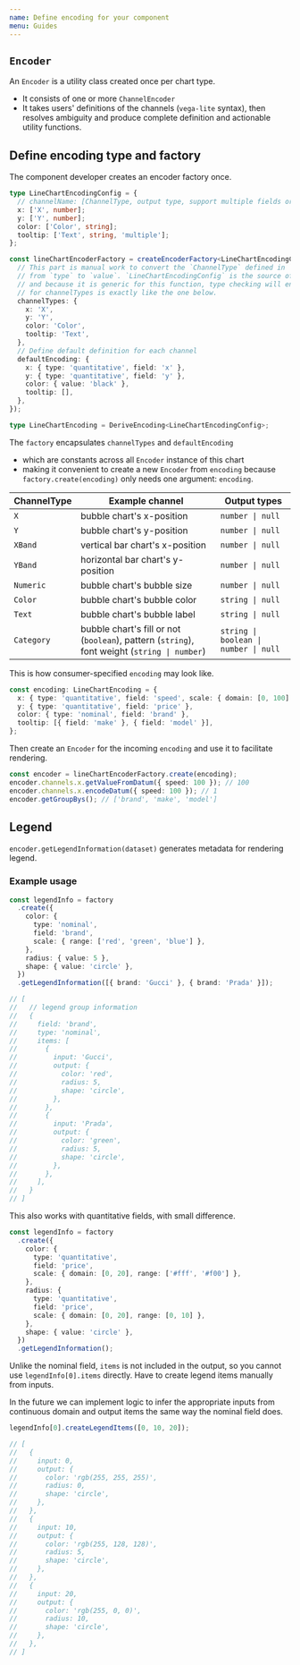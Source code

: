 ```yaml
---
name: Define encoding for your component
menu: Guides
---
```


## `Encoder`

An `Encoder` is a utility class created once per chart type.

- It consists of one or more `ChannelEncoder`
- It takes users' definitions of the channels (`vega-lite` syntax), then resolves ambiguity and
  produce complete definition and actionable utility functions.

## Define encoding type and factory

The component developer creates an encoder factory once.

```ts
type LineChartEncodingConfig = {
  // channelName: [ChannelType, output type, support multiple fields or not]
  x: ['X', number];
  y: ['Y', number];
  color: ['Color', string];
  tooltip: ['Text', string, 'multiple'];
};

const lineChartEncoderFactory = createEncoderFactory<LineChartEncodingConfig>({
  // This part is manual work to convert the `ChannelType` defined in `LineChartEncodingConfig` above
  // from `type` to `value`. `LineChartEncodingConfig` is the source of truth
  // and because it is generic for this function, type checking will ensure the only compatible value
  // for channelTypes is exactly like the one below.
  channelTypes: {
    x: 'X',
    y: 'Y',
    color: 'Color',
    tooltip: 'Text',
  },
  // Define default definition for each channel
  defaultEncoding: {
    x: { type: 'quantitative', field: 'x' },
    y: { type: 'quantitative', field: 'y' },
    color: { value: 'black' },
    tooltip: [],
  },
});

type LineChartEncoding = DeriveEncoding<LineChartEncodingConfig>;
```

The `factory` encapsulates `channelTypes` and `defaultEncoding`

- which are constants across all `Encoder` instance of this chart
- making it convenient to create a new `Encoder` from `encoding` because `factory.create(encoding)`
  only needs one argument: `encoding`.

| ChannelType | Example channel                                                                              | Output types                          |
| ----------- | -------------------------------------------------------------------------------------------- | ------------------------------------- |
| `X`         | bubble chart's x-position                                                                    | `number \| null`                      |
| `Y`         | bubble chart's y-position                                                                    | `number \| null`                      |
| `XBand`     | vertical bar chart's x-position                                                              | `number \| null`                      |
| `YBand`     | horizontal bar chart's y-position                                                            | `number \| null`                      |
| `Numeric`   | bubble chart's bubble size                                                                   | `number \| null`                      |
| `Color`     | bubble chart's bubble color                                                                  | `string \| null`                      |
| `Text`      | bubble chart's bubble label                                                                  | `string \| null`                      |
| `Category`  | bubble chart's fill or not (`boolean`), pattern (`string`), font weight (`string \| number`) | `string \| boolean \| number \| null` |

This is how consumer-specified `encoding` may look like.

```ts
const encoding: LineChartEncoding = {
  x: { type: 'quantitative', field: 'speed', scale: { domain: [0, 100] } },
  y: { type: 'quantitative', field: 'price' },
  color: { type: 'nominal', field: 'brand' },
  tooltip: [{ field: 'make' }, { field: 'model' }],
};
```

Then create an `Encoder` for the incoming `encoding` and use it to facilitate rendering.

```ts
const encoder = lineChartEncoderFactory.create(encoding);
encoder.channels.x.getValueFromDatum({ speed: 100 }); // 100
encoder.channels.x.encodeDatum({ speed: 100 }); // 1
encoder.getGroupBys(); // ['brand', 'make', 'model']
```

## Legend

`encoder.getLegendInformation(dataset)` generates metadata for rendering legend.

### Example usage

```ts
const legendInfo = factory
  .create({
    color: {
      type: 'nominal',
      field: 'brand',
      scale: { range: ['red', 'green', 'blue'] },
    },
    radius: { value: 5 },
    shape: { value: 'circle' },
  })
  .getLegendInformation([{ brand: 'Gucci' }, { brand: 'Prada' }]);

// [
//   // legend group information
//   {
//     field: 'brand',
//     type: 'nominal',
//     items: [
//       {
//         input: 'Gucci',
//         output: {
//           color: 'red',
//           radius: 5,
//           shape: 'circle',
//         },
//       },
//       {
//         input: 'Prada',
//         output: {
//           color: 'green',
//           radius: 5,
//           shape: 'circle',
//         },
//       },
//     ],
//   }
// ]
```

This also works with quantitative fields, with small difference.

```ts
const legendInfo = factory
  .create({
    color: {
      type: 'quantitative',
      field: 'price',
      scale: { domain: [0, 20], range: ['#fff', '#f00'] },
    },
    radius: {
      type: 'quantitative',
      field: 'price',
      scale: { domain: [0, 20], range: [0, 10] },
    },
    shape: { value: 'circle' },
  })
  .getLegendInformation();
```

Unlike the nominal field, `items` is not included in the output, so you cannot use
`legendInfo[0].items` directly. Have to create legend items manually from inputs.

In the future we can implement logic to infer the appropriate inputs from continuous domain and
output items the same way the nominal field does.

```ts
legendInfo[0].createLegendItems([0, 10, 20]);

// [
//   {
//     input: 0,
//     output: {
//       color: 'rgb(255, 255, 255)',
//       radius: 0,
//       shape: 'circle',
//     },
//   },
//   {
//     input: 10,
//     output: {
//       color: 'rgb(255, 128, 128)',
//       radius: 5,
//       shape: 'circle',
//     },
//   },
//   {
//     input: 20,
//     output: {
//       color: 'rgb(255, 0, 0)',
//       radius: 10,
//       shape: 'circle',
//     },
//   },
// ]
```
